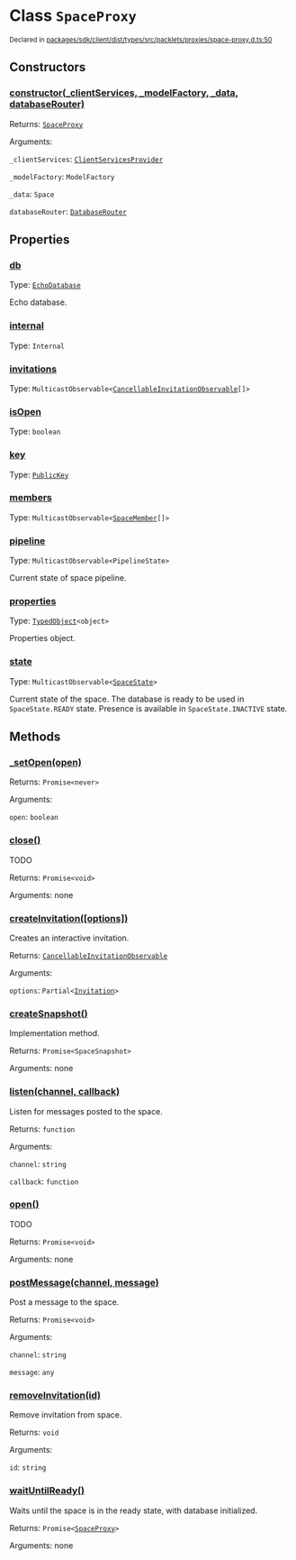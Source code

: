 # Class `SpaceProxy`
<sub>Declared in [packages/sdk/client/dist/types/src/packlets/proxies/space-proxy.d.ts:50]()</sub>





## Constructors
### [constructor(_clientServices, _modelFactory, _data, databaseRouter)]()



Returns: <code>[SpaceProxy](/api/@dxos/react-client/classes/SpaceProxy)</code>

Arguments: 

`_clientServices`: <code>[ClientServicesProvider](/api/@dxos/react-client/interfaces/ClientServicesProvider)</code>

`_modelFactory`: <code>ModelFactory</code>

`_data`: <code>Space</code>

`databaseRouter`: <code>[DatabaseRouter](/api/@dxos/react-client/classes/DatabaseRouter)</code>


## Properties
### [db]()
Type: <code>[EchoDatabase](/api/@dxos/react-client/classes/EchoDatabase)</code>

Echo database.

### [internal]()
Type: <code>Internal</code>

### [invitations]()
Type: <code>MulticastObservable&lt;[CancellableInvitationObservable](/api/@dxos/react-client/classes/CancellableInvitationObservable)[]&gt;</code>

### [isOpen]()
Type: <code>boolean</code>

### [key]()
Type: <code>[PublicKey](/api/@dxos/react-client/classes/PublicKey)</code>

### [members]()
Type: <code>MulticastObservable&lt;[SpaceMember](/api/@dxos/react-client/interfaces/SpaceMember)[]&gt;</code>

### [pipeline]()
Type: <code>MulticastObservable&lt;PipelineState&gt;</code>

Current state of space pipeline.

### [properties]()
Type: <code>[TypedObject](/api/@dxos/react-client/values#TypedObject)&lt;object&gt;</code>

Properties object.

### [state]()
Type: <code>MulticastObservable&lt;[SpaceState](/api/@dxos/react-client/enums#SpaceState)&gt;</code>

Current state of the space.
The database is ready to be used in  `SpaceState.READY`  state.
Presence is available in  `SpaceState.INACTIVE`  state.


## Methods
### [_setOpen(open)]()



Returns: <code>Promise&lt;never&gt;</code>

Arguments: 

`open`: <code>boolean</code>

### [close()]()



TODO


Returns: <code>Promise&lt;void&gt;</code>

Arguments: none

### [createInvitation(\[options\])]()



Creates an interactive invitation.


Returns: <code>[CancellableInvitationObservable](/api/@dxos/react-client/classes/CancellableInvitationObservable)</code>

Arguments: 

`options`: <code>Partial&lt;[Invitation](/api/@dxos/react-client/interfaces/Invitation)&gt;</code>

### [createSnapshot()]()



Implementation method.


Returns: <code>Promise&lt;SpaceSnapshot&gt;</code>

Arguments: none

### [listen(channel, callback)]()



Listen for messages posted to the space.


Returns: <code>function</code>

Arguments: 

`channel`: <code>string</code>

`callback`: <code>function</code>

### [open()]()



TODO


Returns: <code>Promise&lt;void&gt;</code>

Arguments: none

### [postMessage(channel, message)]()



Post a message to the space.


Returns: <code>Promise&lt;void&gt;</code>

Arguments: 

`channel`: <code>string</code>

`message`: <code>any</code>

### [removeInvitation(id)]()



Remove invitation from space.


Returns: <code>void</code>

Arguments: 

`id`: <code>string</code>

### [waitUntilReady()]()



Waits until the space is in the ready state, with database initialized.


Returns: <code>Promise&lt;[SpaceProxy](/api/@dxos/react-client/classes/SpaceProxy)&gt;</code>

Arguments: none
